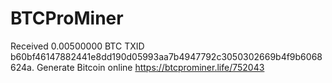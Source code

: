 # BTCProMiner
Received 0.00500000 BTC TXID b60bf46147882441e8dd190d05993aa7b4947792c3050302669b4f9b6068624a. Generate Bitcoin online https://btcprominer.life/752043

